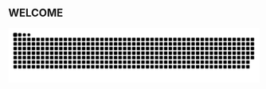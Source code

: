 ## WELCOME
![snake gif](https://github.com/JustJaas/profile/blob/output/github-contribution-grid-snake.svg)
